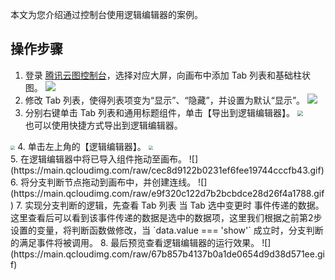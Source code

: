
本文为您介绍通过控制台使用逻辑编辑器的案例。

## 操作步骤
1. 登录 [腾讯云图控制台](https://console.cloud.tencent.com/tcv)，选择对应大屏，向画布中添加 Tab 列表和基础柱状图。
![](https://main.qcloudimg.com/raw/5e99ef5490cd2a798274adf30c09dec8.gif)
2. 修改 Tab 列表，使得列表项变为“显示”、“隐藏”，并设置为默认“显示”。
![](https://main.qcloudimg.com/raw/cc09b64a58ec213b41e73b0336b5e6ea.gif)
3. 分别右键单击 Tab 列表和通用标题组件，单击【导出到逻辑编辑器】。
<img src="https://main.qcloudimg.com/raw/2756b35355feb17b9c9f41719dcfe2cf.png"  style="zoom:55%;"><br>
也可以使用快捷方式导出到逻辑编辑器。
<img src="https://main.qcloudimg.com/raw/29e85721694da72a35fe45387cc8e31e.png"  style="zoom:45%;">
4. 单击左上角的【逻辑编辑器】。
<img src="https://main.qcloudimg.com/raw/7c681543989b5c48ba1a61594ad0cbfb.png"  style="zoom:45%;"><br>
5. 在逻辑编辑器中将已导入组件拖动至画布。
![](https://main.qcloudimg.com/raw/cec8d9122b0231ef6fee19744cccfb43.gif)
6. 将分支判断节点拖动到画布中，并创建连线。
![](https://main.qcloudimg.com/raw/e9f320c122d7b2bcbdce28d26f4a1788.gif)
7. 实现分支判断的逻辑，先查看 Tab 列表 当 Tab 选中变更时 事件传递的数据。这里查看后可以看到该事件传递的数据是选中的数据项，这里我们根据之前第2步设置的变量，将判断函数做修改，当 `data.value === 'show'` 成立时，分支判断的满足事件将被调用。
8. 最后预览查看逻辑编辑器的运行效果。
![](https://main.qcloudimg.com/raw/67b857b4137b0a1de0654d9d38d571ee.gif)

